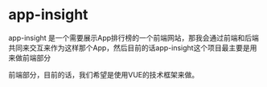 # app-insight

app-insight 是一个需要展示App排行榜的一个前端网站，那我会通过前端和后端共同来交互来作为这样那个App，然后目前的话app-insight这个项目最主要是用来做前端部分

前端部分，目前的话，我们希望是使用VUE的技术框架来做。
